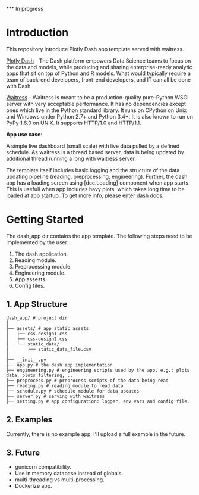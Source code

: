 *** In progress

# Introduction
This repository introduce Plotly Dash app template served with waitress.

[Plotly Dash](https://plotly.com/dash/) - The Dash platform empowers Data Science teams to focus on the data and models, while producing and sharing enterprise-ready analytic apps that sit on top of Python and R models. What would typically require a team of back-end developers, front-end developers, and IT can all be done with Dash.

[Waitress](https://docs.pylonsproject.org/projects/waitress/en/stable/) - Waitress is meant to be a production-quality pure-Python WSGI server with very acceptable performance. It has no dependencies except ones which live in the Python standard library. It runs on CPython on Unix and Windows under Python 2.7+ and Python 3.4+. It is also known to run on PyPy 1.6.0 on UNIX. It supports HTTP/1.0 and HTTP/1.1.

__App use case__:

A simple live dashboard (small scale) with live data pulled by a defined schedule.
As waitress is a thread based server, data is being updated by additional thread running a long with waitress server.

The template itself includes basic logging and the structure of the data updating pipeline (reading, preprocessing, engineering).
Further, the dash app has a loading screen using [dcc.Loading] component when app starts. This is usefull when app includes havy plots, which takes long time to be loaded at app startup. To get more info, please enter dash docs.


# Getting Started
The dash_app dir contains the app template. The following steps need to be implemented by the user:
1. The dash application.
2. Reading module.
3. Preprocessing module.
4. Engineering module.
5. App assests.
6. Config files.


## 1. App Structure
```
dash_app/ # project dir
│
├── assets/ # app static assets
│   ├── css-design1.css
│   ├── css-design2.css
│   └── static_data/
|       ├── static_data_file.csv
│
├── __init__.py
├── app.py # the dash app implementation
├── engineering.py # engineering scripts used by the app, e.g.: plots data, plots filtering, .. 
├── preprocess.py # preprocess scripts of the data being read
├── reading.py # reading module to read data
├── schedule.py # schedule module for data updates
├── server.py # serving with waitress
├── setting.py # app configuration: logger, env vars and config file.
```

## 2. Examples

Currently, there is no example app. I'll upload a full example in the future.

## 3. Future

* gunicorn compatibility.
* Use in memory database instead of globals.
* multi-threading vs multi-processing.
* Dockerize app.
